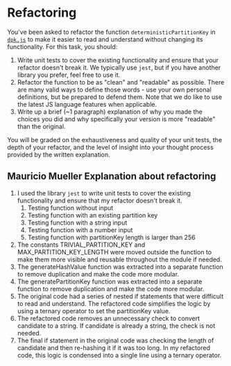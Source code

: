 # Refactoring

You've been asked to refactor the function `deterministicPartitionKey` in [`dpk.js`](dpk.js) to make it easier to read and understand without changing its functionality. For this task, you should:

1. Write unit tests to cover the existing functionality and ensure that your refactor doesn't break it. We typically use `jest`, but if you have another library you prefer, feel free to use it.
2. Refactor the function to be as "clean" and "readable" as possible. There are many valid ways to define those words - use your own personal definitions, but be prepared to defend them. Note that we do like to use the latest JS language features when applicable.
3. Write up a brief (~1 paragraph) explanation of why you made the choices you did and why specifically your version is more "readable" than the original.

You will be graded on the exhaustiveness and quality of your unit tests, the depth of your refactor, and the level of insight into your thought process provided by the written explanation.

## Mauricio Mueller Explanation about refactoring

1. I used the library `jest` to write unit tests to cover the existing functionality and ensure that my refactor doesn't break it.
   1. Testing function without input
   1. Testing function with an existing partition key
   1. Testing function with a string input
   2. Testing function with a number input
   1. Testing function with partitionKey length is larger than 256
1. The constants TRIVIAL_PARTITION_KEY and MAX_PARTITION_KEY_LENGTH were moved outside the function to make them more visible and reusable throughout the module if needed. 
1. The generateHashValue function was extracted into a separate function to remove duplication and make the code more modular.
1. The generatePartitionKey function was extracted into a separate function to remove duplication and make the code more modular.
1. The original code had a series of nested if statements that were difficult to read and understand. The refactored code simplifies the logic by using a ternary operator to set the partitionKey value.
1. The refactored code removes an unnecessary check to convert candidate to a string. If candidate is already a string, the check is not needed.
1. The final if statement in the original code was checking the length of candidate and then re-hashing it if it was too long. In my refactored code, this logic is condensed into a single line using a ternary operator.